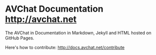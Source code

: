 AVChat Documentation
http://avchat.net
====================

The AVChat in Documentation in Markdown, Jekyll and  HTML hosted on GitHub Pages.

Here's how to contribute:
http://docs.avchat.net/contribute
